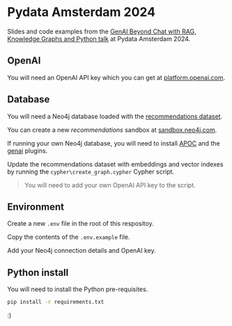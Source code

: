 # Pydata Amsterdam 2024

Slides and code examples from the [GenAI Beyond Chat with RAG, Knowledge Graphs and Python talk](https://amsterdam2024.pydata.org/cfp/talk/F9AWKJ/) at Pydata Amsterdam 2024.

## OpenAI

You will need an OpenAI API key which you can get at [platform.openai.com](https://platform.openai.com).

## Database

You will need a Neo4j database loaded with the [recommendations dataset](https://github.com/neo4j-graph-examples/recommendations).

You can create a new _recommendations_ sandbox at [sandbox.neo4j.com](https://sandbox.neo4j.com).

If running your own Neo4j database, you will need to install [APOC](https://neo4j.com/docs/apoc/current/) and the [genai](https://neo4j.com/docs/cypher-manual/current/genai-integrations/) plugins.

Update the recommendations dataset with embeddings and vector indexes by running the `cypher\create_graph.cypher` Cypher script.

> You will need to add your own OpenAI API key to the script.

## Environment

Create a new `.env` file in the root of this respositoy.

Copy the contents of the `.env.example` file.

Add your Neo4j connection details and OpenAI key.

## Python install

You will need to install the Python pre-requisites.

```bash
pip install -r requirements.txt
```

:)